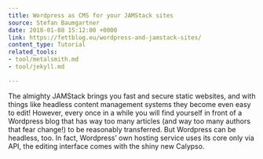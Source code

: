 ```yaml
---
title: Wordpress as CMS for your JAMStack sites
source: Stefan Baumgartner
date: 2018-01-08 15:12:00 +0000
link: https://fettblog.eu/wordpress-and-jamstack-sites/
content_type: Tutorial
related_tools:
- tool/metalsmith.md
- tool/jekyll.md

---
```

The almighty JAMStack brings you fast and secure static websites, and with things like headless content management systems they become even easy to edit! However, every once in a while you will find yourself in front of a Wordpress blog that has way too many articles (and way too many authors that fear change!) to be reasonably transferred. But Wordpress can be headless, too. In fact, Wordpress’ own hosting service uses its core only via API, the editing interface comes with the shiny new Calypso.





